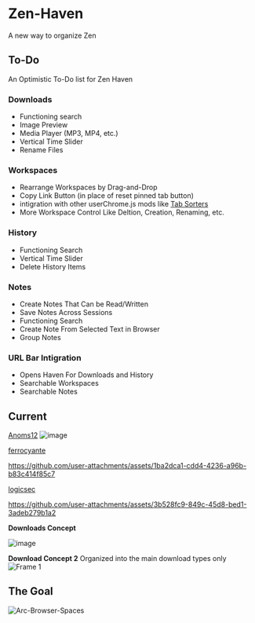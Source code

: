 # Zen-Haven
A new way to organize Zen
## To-Do
An Optimistic To-Do list for Zen Haven
### Downloads
* Functioning search
* Image Preview
* Media Player (MP3, MP4, etc.)
* Vertical Time Slider
* Rename Files
### Workspaces
* Rearrange Workspaces by Drag-and-Drop
* Copy Link Button (in place of reset pinned tab button)
* intigration with other userChrome.js mods like [Tab Sorters](https://github.com/Darsh-A/Ai-TabGroups-ZenBrowser)
* More Workspace Control Like Deltion, Creation, Renaming, etc.
### History
* Functioning Search
* Vertical Time Slider
* Delete History Items
### Notes
* Create Notes That Can be Read/Written
* Save Notes Across Sessions
* Functioning Search
* Create Note From Selected Text in Browser
* Group Notes
### URL Bar Intigration
* Opens Haven For Downloads and History
* Searchable Workspaces
* Searchable Notes

## Current
[Anoms12](https://github.com/Anoms12)
![image](https://github.com/user-attachments/assets/df8ba264-919f-4843-9fe7-ba476ed6a470)

[ferrocyante](https://github.com/ferrocyante)

https://github.com/user-attachments/assets/1ba2dca1-cdd4-4236-a96b-b83c414f85c7

[logicsec](https://github.com/logicsec)


https://github.com/user-attachments/assets/3b528fc9-849c-45d8-bed1-3adeb279b1a2


**Downloads Concept**

![image](https://github.com/user-attachments/assets/a8fde0b7-4e75-476f-a1d3-f72dc3f16f92)


**Download Concept 2**
Organized into the main download types only
![Frame 1](https://github.com/user-attachments/assets/b0ade386-871d-4225-b001-7434bcd5b4b8)


## The Goal
![Arc-Browser-Spaces](https://github.com/user-attachments/assets/b7e4e9ee-5d52-4112-bc75-1895d77aa40a)

